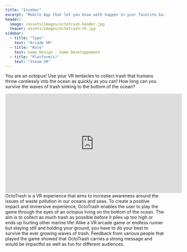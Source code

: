 ```yaml
---
title: "Inzebar"
excerpt: "Mobile App that let you know wath happen in your favorite bar in real time"
header:
  image: /assets/images/octotrash-header.jpg
  teaser: assets/images/octotrash-th.jpg
sidebar:
  - title: "Type"
    text: "Arcade VR"
  - title: "Role"
    text: Game Design - Game Developpement
  - title: "Platform(s)"
    text: "Steam VR"
---
```

You are an octopus! Use your VR tentacles to collect trash that humans throw carelessly into the ocean as quickly as you can! How long can you survive the waves of trash sinking to the bottom of the ocean?

<iframe width="560" height="315" src="https://www.youtube.com/embed/2OXN4fZvxQ0?rel=0" frameborder="0" allow="autoplay; encrypted-media" allowfullscreen></iframe>
<br>
OctoTrash is a VR experience that aims to increase awareness around the issues of waste pollution in our oceans and seas. To create a positive impact and immersive experience, OctoTrash enables the user to play the game through the eyes of an octopus living on the bottom of the ocean. The aim is to collect as much trash as possible before it piles up too high or ends up hurting other marine life! Alike a VR arcade game or endless runner but staying still and holding your ground, you have to do your best to survive the ever growing waves of trash. Feedback from various people that played the game showed that OctoTrash carries a strong message and would be impactful as well as fun for different audiences.

